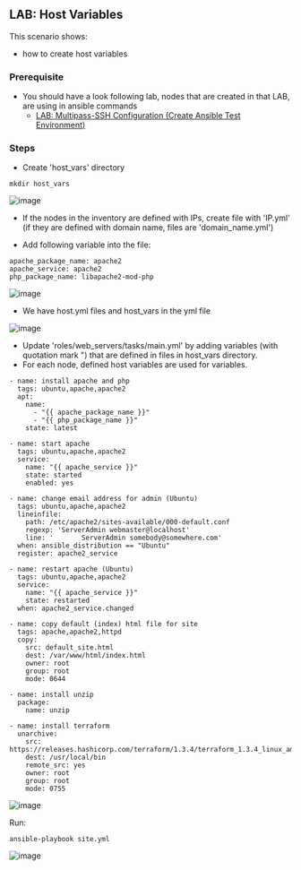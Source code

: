 ## LAB: Host Variables

This scenario shows:
- how to create host variables

### Prerequisite

- You should have a look following lab, nodes that are created in that LAB, are using in ansible commands
  - [LAB: Multipass-SSH Configuration (Create Ansible Test Environment)](https://github.com/omerbsezer/Fast-Ansible/blob/main/Multipass-SSH-Configuration.md)

### Steps

- Create 'host_vars' directory

```
mkdir host_vars
```

![image](https://user-images.githubusercontent.com/10358317/202507475-c42f278e-0999-4cdd-b9dd-c60d52d44639.png)

- If the nodes in the inventory are defined with IPs, create file with 'IP.yml' (if they are defined with domain name, files are 
'domain_name.yml')

- Add following variable into the file:

```
apache_package_name: apache2
apache_service: apache2
php_package_name: libapache2-mod-php
```

![image](https://user-images.githubusercontent.com/10358317/202508266-b824fb3b-c5bf-4b91-9b20-a8a5fee4181b.png)

- We have host.yml files and host_vars in the yml file

![image](https://user-images.githubusercontent.com/10358317/202508480-f7e094da-0d31-4327-a219-82e690b41acf.png)

- Update 'roles/web_servers/tasks/main.yml' by adding variables (with quotation mark ") that are defined in files in host_vars directory.
- For each node, defined host variables are used for variables. 

```
- name: install apache and php
  tags: ubuntu,apache,apache2
  apt:
    name:
      - "{{ apache_package_name }}"
      - "{{ php_package_name }}"
    state: latest

- name: start apache
  tags: ubuntu,apache,apache2
  service:
    name: "{{ apache_service }}"
    state: started
    enabled: yes

- name: change email address for admin (Ubuntu)
  tags: ubuntu,apache,apache2
  lineinfile:
    path: /etc/apache2/sites-available/000-default.conf
    regexp: 'ServerAdmin webmaster@localhost'
    line: '       ServerAdmin somebody@somewhere.com'
  when: ansible_distribution == "Ubuntu"
  register: apache2_service

- name: restart apache (Ubuntu)
  tags: ubuntu,apache,apache2
  service:
    name: "{{ apache_service }}"
    state: restarted
  when: apache2_service.changed

- name: copy default (index) html file for site
  tags: apache,apache2,httpd
  copy:
    src: default_site.html
    dest: /var/www/html/index.html
    owner: root
    group: root
    mode: 0644

- name: install unzip
  package:
    name: unzip
    
- name: install terraform
  unarchive:
    src: https://releases.hashicorp.com/terraform/1.3.4/terraform_1.3.4_linux_amd64.zip
    dest: /usr/local/bin
    remote_src: yes
    owner: root
    group: root
    mode: 0755    
```

![image](https://user-images.githubusercontent.com/10358317/202510904-92f51a73-83d1-4c19-b376-37d8c236e7c4.png)

Run:

```
ansible-playbook site.yml
```

![image](https://user-images.githubusercontent.com/10358317/202511367-dd789f83-a7d5-40e1-9f2c-e3fec2e1f44c.png)

